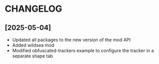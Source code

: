 # CHANGELOG

## [2025-05-04]

- Updated all packages to the new version of the mod API
- Added wildsea mod
- Modified obfuscated-trackers example to configure the tracker in a separate shape tab
